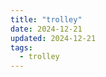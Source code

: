 ```yaml
---
title: "trolley"
date: 2024-12-21
updated: 2024-12-21
tags:
  - trolley
---
```


<script src="/js/trolley.js"></script>
